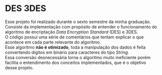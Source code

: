 # DES 3DES

Esse projeto foi realizado durante o sexto semestre da minha graduação.\
Consiste da implementação com propósito de entender o funcionamento do algoritmo de encriptação *Data Encryption Standard* (DES) e 3DES.\
O código possui uma série de comentários que tentam explicar o que acontece em cada parte relevante do algoritmo.\
Esse algoritmo **não é otimizado**, toda a manipulação dos dados é feita convertendo dígitos em binário para caracteres do tipo *String*.\
Essa conversão desnecessária torna o algoritmo muito ineficiente porém facilita o entendimento dos conceitos implementados, que é o objetivo desse projeto.
